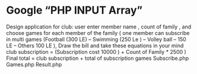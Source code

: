 # Google “PHP INPUT Array”
Design application for club:
 user enter member name , count of family , and choose games for each member of the family ( one member can subscribe in multi games (Football (300 LE) – Swimming (250 Le ) – Volley ball – 150 LE – Others 100 LE ),
Draw the bill and take these equations in your mind
club subscription = (Subscription cost 10000 ) + Count of Family * 2500 )
 Final total = club subscription + total of subscription games
Subscribe.php
Games.php
Result.php